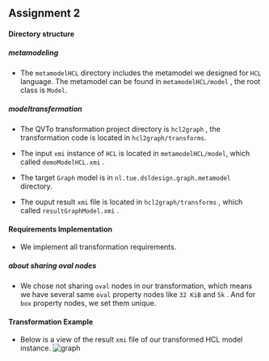 ## Assignment 2 



#### Directory structure

##### metamodeling

- The `metamodelHCL` directory includes the metamodel we designed for `HCL` language. The metamodel can be found in `metamodelHCL/model` , the root class is `Model`. 

##### modeltransfermation

- The QVTo transformation project directory is `hcl2graph` , the transformation code is located in `hcl2graph/transforms`. 

- The input `xmi` instance of `HCL` is located in `metamodelHCL/model`, which called `demoModelHCL.xmi` .

- The target `Graph` model is in `nl.tue.dsldesign.graph.metamodel` directory.

- The ouput result `xmi` file is located in `hcl2graph/transforms` , which called `resultGraphModel.xmi` .

  

#### Requirements Implementation

- We implement all transformation requirements.

##### about sharing oval nodes

- We chose not sharing `oval` nodes in our transformation, which means we have several same `oval` property nodes like `32 KiB` and `5k` . And for `box` property nodes, we set them unique.



#### Transformation Example

- Below is a view of the result `xmi` file of our transformed HCL model instance.
![graph](https://user-images.githubusercontent.com/32551030/174292802-2515e73a-eb11-4169-85b2-7854c0c623d9.svg)












